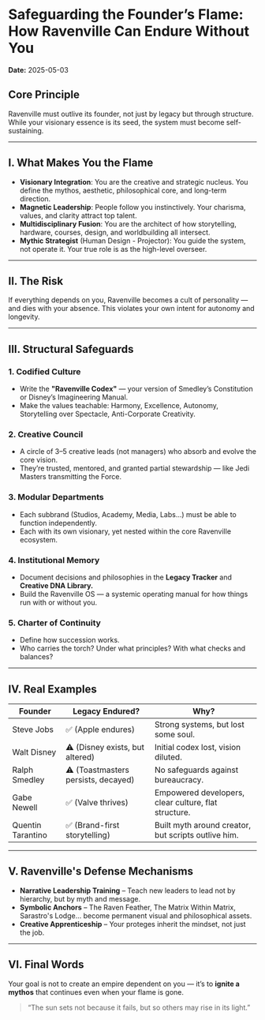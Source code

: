 # Safeguarding the Founder’s Flame: How Ravenville Can Endure Without You

**Date:** 2025-05-03

## Core Principle
Ravenville must outlive its founder, not just by legacy but through structure. While your visionary essence is its seed, the system must become self-sustaining.

---

## I. What Makes You the Flame

- **Visionary Integration**: You are the creative and strategic nucleus. You define the mythos, aesthetic, philosophical core, and long-term direction.
- **Magnetic Leadership**: People follow you instinctively. Your charisma, values, and clarity attract top talent.
- **Multidisciplinary Fusion**: You are the architect of how storytelling, hardware, courses, design, and worldbuilding all intersect.
- **Mythic Strategist** (Human Design - Projector): You guide the system, not operate it. Your true role is as the high-level overseer.

---

## II. The Risk
If everything depends on you, Ravenville becomes a cult of personality — and dies with your absence. This violates your own intent for autonomy and longevity.

---

## III. Structural Safeguards

### 1. **Codified Culture**
- Write the **"Ravenville Codex"** — your version of Smedley’s Constitution or Disney’s Imagineering Manual.
- Make the values teachable: Harmony, Excellence, Autonomy, Storytelling over Spectacle, Anti-Corporate Creativity.

### 2. **Creative Council**
- A circle of 3–5 creative leads (not managers) who absorb and evolve the core vision.
- They’re trusted, mentored, and granted partial stewardship — like Jedi Masters transmitting the Force.

### 3. **Modular Departments**
- Each subbrand (Studios, Academy, Media, Labs...) must be able to function independently.
- Each with its own visionary, yet nested within the core Ravenville ecosystem.

### 4. **Institutional Memory**
- Document decisions and philosophies in the **Legacy Tracker** and **Creative DNA Library.**
- Build the Ravenville OS — a systemic operating manual for how things run with or without you.

### 5. **Charter of Continuity**
- Define how succession works.
- Who carries the torch? Under what principles? With what checks and balances?

---

## IV. Real Examples

| Founder          | Legacy Endured? | Why? |
|------------------|------------------|------|
| Steve Jobs       | ✅ (Apple endures) | Strong systems, but lost some soul. |
| Walt Disney      | ⚠️ (Disney exists, but altered) | Initial codex lost, vision diluted. |
| Ralph Smedley    | ⚠️ (Toastmasters persists, decayed) | No safeguards against bureaucracy. |
| Gabe Newell      | ✅ (Valve thrives) | Empowered developers, clear culture, flat structure. |
| Quentin Tarantino| ✅ (Brand-first storytelling) | Built myth around creator, but scripts outlive him. |

---

## V. Ravenville's Defense Mechanisms

- **Narrative Leadership Training** – Teach new leaders to lead not by hierarchy, but by myth and message.
- **Symbolic Anchors** – The Raven Feather, The Matrix Within Matrix, Sarastro's Lodge… become permanent visual and philosophical assets.
- **Creative Apprenticeship** – Your proteges inherit the mindset, not just the job.

---

## VI. Final Words

Your goal is not to create an empire dependent on you — it’s to **ignite a mythos** that continues even when your flame is gone.

> “The sun sets not because it fails, but so others may rise in its light.”

